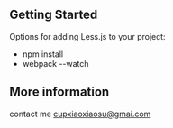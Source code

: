 ## Getting Started

Options for adding Less.js to your project:

* npm install 
* webpack --watch


## More information

contact me cupxiaoxiaosu@gmai.com